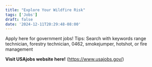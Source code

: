 ```yaml
---
title: "Explore Your Wildfire Risk"
tags: ['Jobs']
draft: false
date: '2024-12-11T20:29:48-08:00'
---
```


Apply here for government jobs! 
    Tips: Search with keywords range technician, forestry technician, 0462, smokejumper, hotshot, or fire management

**Visit USAjobs website here!** (https://www.usajobs.gov/)


